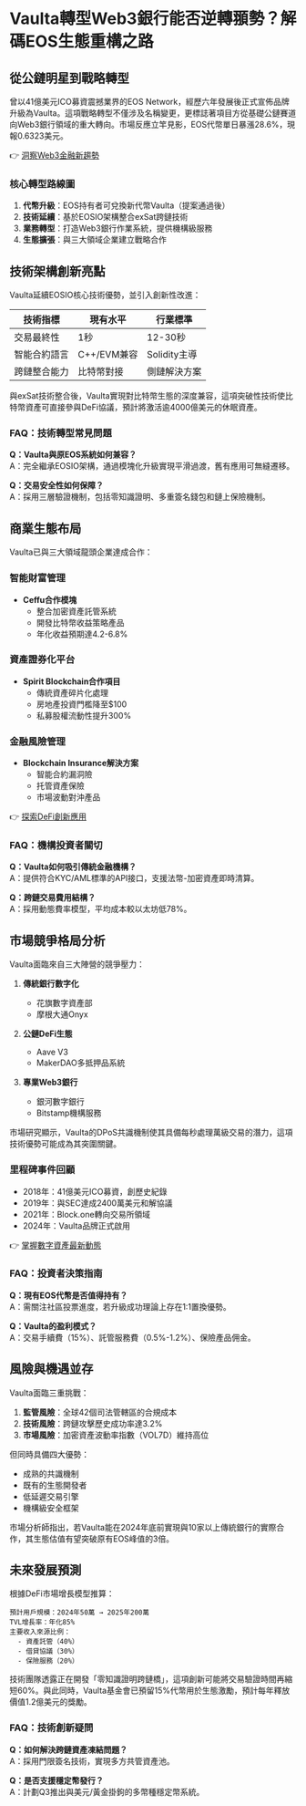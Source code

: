 # Vaulta轉型Web3銀行能否逆轉頨勢？解碼EOS生態重構之路

## 從公鏈明星到戰略轉型
曾以41億美元ICO募資震撼業界的EOS Network，經歷六年發展後正式宣佈品牌升級為Vaulta。這項戰略轉型不僅涉及名稱變更，更標誌著項目方從基礎公鏈賽道向Web3銀行領域的重大轉向。市場反應立竿見影，EOS代幣單日暴漲28.6%，現報0.6323美元。

👉 [洞察Web3金融新趨勢](https://bit.ly/okx_welcome)

### 核心轉型路線圖
1. **代幣升級**：EOS持有者可兌換新代幣Vaulta（提案通過後）
2. **技術延續**：基於EOSIO架構整合exSat跨鏈技術
3. **業務轉型**：打造Web3銀行作業系統，提供機構級服務
4. **生態擴張**：與三大領域企業建立戰略合作

## 技術架構創新亮點
Vaulta延續EOSIO核心技術優勢，並引入創新性改進：

| 技術指標          | 現有水平       | 行業標準      |
|-------------------|---------------|---------------|
| 交易最終性        | 1秒           | 12-30秒       |
| 智能合約語言      | C++/EVM兼容   | Solidity主導  |
| 跨鏈整合能力      | 比特幣對接    | 側鏈解決方案  |

與exSat技術整合後，Vaulta實現對比特幣生態的深度兼容，這項突破性技術使比特幣資產可直接參與DeFi協議，預計將激活逾4000億美元的休眠資產。

### FAQ：技術轉型常見問題
**Q：Vaulta與原EOS系統如何兼容？**  
A：完全繼承EOSIO架構，通過模塊化升級實現平滑過渡，舊有應用可無縫遷移。

**Q：交易安全性如何保障？**  
A：採用三層驗證機制，包括零知識證明、多重簽名錢包和鏈上保險機制。

## 商業生態布局
Vaulta已與三大領域龍頭企業達成合作：

### 智能財富管理
- **Ceffu合作模塊**
  - 整合加密資產託管系統
  - 開發比特幣收益策略產品
  - 年化收益預期達4.2-6.8%

### 資產證券化平台
- **Spirit Blockchain合作項目**
  - 傳統資產碎片化處理
  - 房地產投資門檻降至$100
  - 私募股權流動性提升300%

### 金融風險管理
- **Blockchain Insurance解決方案**
  - 智能合約漏洞險
  - 托管資產保險
  - 市場波動對沖產品

👉 [探索DeFi創新應用](https://bit.ly/okx_welcome)

### FAQ：機構投資者關切
**Q：Vaulta如何吸引傳統金融機構？**  
A：提供符合KYC/AML標準的API接口，支援法幣-加密資產即時清算。

**Q：跨鏈交易費用結構？**  
A：採用動態費率模型，平均成本較以太坊低78%。

## 市場競爭格局分析
Vaulta面臨來自三大陣營的競爭壓力：

1. **傳統銀行數字化**
   - 花旗數字資產部
   - 摩根大通Onyx

2. **公鏈DeFi生態**
   - Aave V3
   - MakerDAO多抵押品系統

3. **專業Web3銀行**
   - 銀河數字銀行
   - Bitstamp機構服務

市場研究顯示，Vaulta的DPoS共識機制使其具備每秒處理萬級交易的潛力，這項技術優勢可能成為其突圍關鍵。

### 里程碑事件回顧
- 2018年：41億美元ICO募資，創歷史紀錄
- 2019年：與SEC達成2400萬美元和解協議
- 2021年：Block.one轉向交易所領域
- 2024年：Vaulta品牌正式啟用

👉 [掌握數字資產最新動態](https://bit.ly/okx_welcome)

### FAQ：投資者決策指南
**Q：現有EOS代幣是否值得持有？**  
A：需關注社區投票進度，若升級成功理論上存在1:1置換優勢。

**Q：Vaulta的盈利模式？**  
A：交易手續費（15%）、託管服務費（0.5%-1.2%）、保險產品佣金。

## 風險與機遇並存
Vaulta面臨三重挑戰：
1. **監管風險**：全球42個司法管轄區的合規成本
2. **技術風險**：跨鏈攻擊歷史成功率達3.2%
3. **市場風險**：加密資產波動率指數（VOL7D）維持高位

但同時具備四大優勢：
- 成熟的共識機制
- 既有的生態開發者
- 低延遲交易引擎
- 機構級安全框架

市場分析師指出，若Vaulta能在2024年底前實現與10家以上傳統銀行的實際合作，其生態估值有望突破原有EOS峰值的3倍。

## 未來發展預測
根據DeFi市場增長模型推算：
```
預計用戶規模：2024年50萬 → 2025年200萬
TVL增長率：年化85%
主要收入來源比例：
  - 資產託管（40%）
  - 借貸協議（30%）
  - 保險服務（20%）
```

技術團隊透露正在開發「零知識證明跨鏈橋」，這項創新可能將交易驗證時間再縮短60%。與此同時，Vaulta基金會已預留15%代幣用於生態激勵，預計每年釋放價值1.2億美元的獎勵。

### FAQ：技術創新疑問
**Q：如何解決跨鏈資產凍結問題？**  
A：採用門限簽名技術，實現多方共管資產池。

**Q：是否支援穩定幣發行？**  
A：計劃Q3推出與美元/黃金掛鉤的多幣種穩定幣系統。